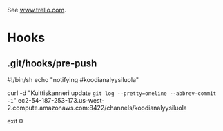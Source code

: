 See www.trello.com.

# Hooks
## .git/hooks/pre-push

#!/bin/sh
echo "notifying #koodianalyysiluola"

curl -d "Kuittiskanneri update `git log --pretty=oneline --abbrev-commit -1`"
ec2-54-187-253-173.us-west-2.compute.amazonaws.com:8422/channels/koodianalyysiluola

exit 0

